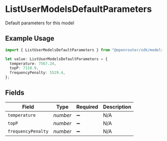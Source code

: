 # ListUserModelsDefaultParameters

Default parameters for this model

## Example Usage

```typescript
import { ListUserModelsDefaultParameters } from "@openrouter/sdk/models/operations";

let value: ListUserModelsDefaultParameters = {
  temperature: 7567.24,
  topP: 7110.9,
  frequencyPenalty: 5529.4,
};
```

## Fields

| Field              | Type               | Required           | Description        |
| ------------------ | ------------------ | ------------------ | ------------------ |
| `temperature`      | *number*           | :heavy_minus_sign: | N/A                |
| `topP`             | *number*           | :heavy_minus_sign: | N/A                |
| `frequencyPenalty` | *number*           | :heavy_minus_sign: | N/A                |